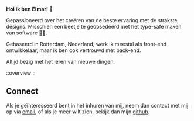 **Hoi ik ben Elmar! 👋**

Gepassioneerd over het creëren van de beste ervaring met de strakste designs. Misschien een beetje te geobsedeerd met het type-safe maken van software 🧙‍♂️.

Gebaseerd in Rotterdam, Nederland, werk ik meestal als front-end ontwikkelaar, maar ik ben ook vertrouwd met back-end.

Altijd bezig met het leren van nieuwe dingen.

::overview
::

## Connect

Als je geïnteresseerd bent in het inhuren van mij, neem dan contact met mij op via [email](mailto:elmarvanriet@gmail.com), of als je meer wilt zien, bekijk dan mijn [github](https://github.com/elmarvr).
